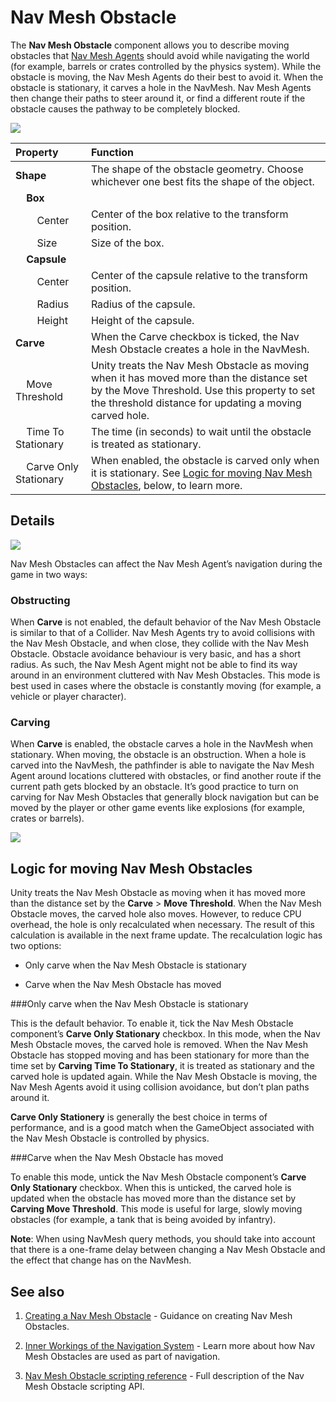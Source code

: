 # Nav Mesh Obstacle

The __Nav Mesh Obstacle__ component allows you to describe moving obstacles that [Nav Mesh Agents](class-NavMeshAgent) should avoid while navigating the world (for example, barrels or crates controlled by the physics system). While the obstacle is moving, the Nav Mesh Agents do their best to avoid it. When the obstacle is stationary, it carves a hole in the NavMesh. Nav Mesh Agents then change their paths to steer around it, or find a different route if the obstacle causes the pathway to be completely blocked.

![](../uploads/Main/NavMeshObstacle.png)

| **Property**| **Function** |
|:---|:---| 
| __Shape__| The shape of the obstacle geometry. Choose whichever one best fits the shape of the object. |
|&nbsp;&nbsp;&nbsp;&nbsp;__Box__|  |
| &nbsp;&nbsp;&nbsp;&nbsp;&nbsp;&nbsp;&nbsp;&nbsp;Center| Center of the box relative to the transform position. |
| &nbsp;&nbsp;&nbsp;&nbsp;&nbsp;&nbsp;&nbsp;&nbsp;Size| Size of the box. |
| &nbsp;&nbsp;&nbsp;&nbsp;__Capsule__|  |
| &nbsp;&nbsp;&nbsp;&nbsp;&nbsp;&nbsp;&nbsp;&nbsp;Center| Center of the capsule relative to the transform position. |
| &nbsp;&nbsp;&nbsp;&nbsp;&nbsp;&nbsp;&nbsp;&nbsp;Radius| Radius of the capsule. |
| &nbsp;&nbsp;&nbsp;&nbsp;&nbsp;&nbsp;&nbsp;&nbsp;Height| Height of the capsule. |
| __Carve__| When the Carve checkbox is ticked, the Nav Mesh Obstacle creates a hole in the NavMesh. |
| &nbsp;&nbsp;&nbsp;&nbsp;Move Threshold| Unity treats the Nav Mesh Obstacle as moving when it has moved more than the distance set by the Move Threshold. Use this property to set the threshold distance for updating a moving carved hole. |
| &nbsp;&nbsp;&nbsp;&nbsp;Time To Stationary| The time (in seconds) to wait until the obstacle is treated as stationary. |
| &nbsp;&nbsp;&nbsp;&nbsp;Carve Only Stationary| When enabled, the obstacle is carved only when it is stationary. See [Logic for moving Nav Mesh Obstacles](#LogicMovingObstacles), below, to learn more. |

## __Details__

![](../uploads/Main/NavMeshObstacleCarving.svg)

Nav Mesh Obstacles can affect the Nav Mesh Agent’s navigation during the game in two ways:

### Obstructing

When __Carve__ is not enabled, the default behavior of the Nav Mesh Obstacle is similar to that of a Collider. Nav Mesh Agents try to avoid collisions with the Nav Mesh Obstacle, and when close, they collide with the Nav Mesh Obstacle. Obstacle avoidance behaviour is very basic, and has a short radius. As such, the Nav Mesh Agent might not be able to find its way around in an environment cluttered with Nav Mesh Obstacles. This mode is best used in cases where the obstacle is constantly moving (for example, a vehicle or player character).

### Carving

When __Carve__ is enabled, the obstacle carves a hole in the NavMesh when stationary. When moving, the obstacle is an obstruction. When a hole is carved into the NavMesh, the pathfinder is able to navigate the Nav Mesh Agent around locations cluttered with obstacles, or find another route if the current path gets blocked by an obstacle. It’s good practice to turn on carving for Nav Mesh Obstacles that generally block navigation but can be moved by the player or other game events like explosions (for example, crates or barrels).

![](../uploads/Main/NavMeshObstacleTrap.svg)

<a name="LogicMovingObstacles"> </a>

## Logic for moving Nav Mesh Obstacles

Unity treats the Nav Mesh Obstacle as moving when it has moved more than the distance set by the __Carve__ > __Move Threshold__. When the Nav Mesh Obstacle moves, the carved hole also moves. However, to reduce CPU overhead, the hole is only recalculated when necessary. The result of this calculation is available in the next frame update. The recalculation logic has two options:

* Only carve when the Nav Mesh Obstacle is stationary

* Carve when the Nav Mesh Obstacle has moved

###Only carve when the Nav Mesh Obstacle is stationary

This is the default behavior. To enable it, tick the Nav Mesh Obstacle component’s __Carve Only Stationary__ checkbox. In this mode, when the Nav Mesh Obstacle moves, the carved hole is removed. When the Nav Mesh Obstacle has stopped moving and has been stationary for more than the time set by __Carving Time To Stationary__, it is treated as stationary and the carved hole is updated again. While the Nav Mesh Obstacle is moving, the Nav Mesh Agents avoid it using collision avoidance, but don’t plan paths around it. 

__Carve Only Stationery__ is generally the best choice in terms of performance, and is a good match when the GameObject associated with the Nav Mesh Obstacle is controlled by physics.

###Carve when the Nav Mesh Obstacle has moved

To enable this mode, untick the Nav Mesh Obstacle component’s __Carve Only Stationary__ checkbox. When this is unticked, the carved hole is updated when the obstacle has moved more than the distance set by __Carving Move Threshold__. This mode is useful for large, slowly moving obstacles (for example, a tank that is being avoided by infantry).

**Note**: When using NavMesh query methods, you should take into account that there is a one-frame delay between changing a Nav Mesh Obstacle and the effect that change has on the NavMesh.

## See also

1. [Creating a Nav Mesh Obstacle](http://mdeditor.infra.hq.unity3d.com/#nav-CreateNavMeshObstacle) - Guidance on creating Nav Mesh Obstacles.

2. [Inner Workings of the Navigation System](http://nav-innerworkings) - Learn more about how Nav Mesh Obstacles are used as part of navigation.

3. [Nav Mesh Obstacle scripting reference](ScriptRef:AI.NavMeshObstacle) - Full description of the Nav Mesh Obstacle scripting API.

